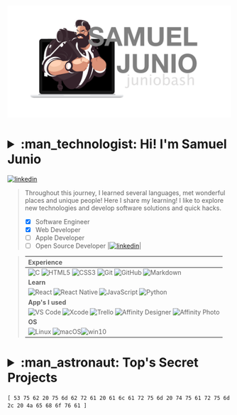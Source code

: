 
[![JunioBahs](backpack/photo/profile-transparent.png)](https://github.com/juniobash)

<h1>
<details>
  <summary>:man_technologist: Hi! I'm Samuel Junio</summary>
  <a href="#">
    <img  align="center" src="https://github-readme-stats.vercel.app/api?username=juniobash&show_icons=true&hide_border=true"/>
  </a>
  <a href="#">
    <img  align="center" src="https://github-readme-stats.vercel.app/api/top-langs/?username=juniobash&langs_count=7&hide_border=true&layout=compact"/>
  </a>
</details>
</h1>
<!--https://medium.com/@juniobash-->
<!--# :man_technologist: Hi! I'm Samuel Junio &nbsp;-->

[![linkedin](https://img.shields.io/badge/LinkedIn-0077B5?style=for-the-badge&logo=linkedin&logoColor=white)](https://www.linkedin.com/in/juniobash/)

> Throughout this journey, I learned several languages, met wonderful places and unique people! Here I share my learning!
> I like to explore new technologies and develop software solutions and quick hacks.&nbsp;
>
> - [X] Software Engineer
> - [X] Web Developer
> - [ ] Apple Developer
> - [ ] Open Source Developer
|[![linkedin](https://img.shields.io/badge/LinkedIn-0077B5?style=for-the-badge&logo=linkedin&logoColor=white)](https://www.linkedin.com/in/juniobash/)|

> |**Experience** &nbsp; |
> |:---|
> |![C](https://img.shields.io/badge/C-00599C?style=for-the-badge&logo=c&logoColor=white) ![HTML5](https://img.shields.io/badge/HTML5-E34F26?style=for-the-badge&logo=html5&logoColor=white) ![CSS3](https://img.shields.io/badge/CSS3-1572B6?style=for-the-badge&logo=css3&logoColor=white) ![Git](https://img.shields.io/badge/git-%23F05033.svg?style=for-the-badge&logo=git&logoColor=white) ![GitHub](https://img.shields.io/badge/GitHub-100000?style=for-the-badge&logo=github&logoColor=white) ![Markdown](https://img.shields.io/badge/Markdown-000000?style=for-the-badge&logo=markdown&logoColor=white)|
> |**Learn** &nbsp; |
> |![React](https://img.shields.io/badge/React-20232A?style=for-the-badge&logo=react&logoColor=61DAFB) ![React Native](https://img.shields.io/badge/React_Native-20232A?style=for-the-badge&logo=react&logoColor=61DAFB) ![JavaScript](https://img.shields.io/badge/JavaScript-F7DF1E?style=for-the-badge&logo=javascript&logoColor=black) ![Python](https://img.shields.io/badge/Python-14354C?style=for-the-badge&logo=python&logoColor=white)|
> |**App's I used** &nbsp;|
> |![VS Code](https://img.shields.io/badge/Visual%20Studio-5C2D91.svg?style=for-the-badge&logo=visual-studio&logoColor=white) ![Xcode](https://img.shields.io/badge/Xcode-007ACC?style=for-the-badge&logo=Xcode&logoColor=white) ![Trello](https://img.shields.io/badge/Trello-%23026AA7.svg?style=for-the-badge&logo=Trello&logoColor=white) ![Affinity Designer](https://img.shields.io/badge/affinity%20desginer-%231B72BE.svg?style=for-the-badge&logo=affinity-designer&logoColor=white) ![Affinity Photo](https://img.shields.io/badge/affinityphoto-%237E4DD2.svg?style=for-the-badge&logo=affinity-photo&logoColor=white)|
> |**OS** &nbsp; |
> |![Linux](https://img.shields.io/badge/Linux-FCC624?style=for-the-badge&logo=linux&logoColor=black) ![macOS](https://img.shields.io/badge/mac%20os-000000?style=for-the-badge&logo=apple&logoColor=white)![win10](https://img.shields.io/badge/Windows-0078D6?style=for-the-badge&logo=windows&logoColor=white)|
 
<h1>
<details> 
<summary> :man_astronaut: Top's Secret Projects</summary>
  <a href="#">
    <img src="https://github-readme-stats.vercel.app/api/pin/?username=juniobash&repo=backpack&hide_border=true&theme=github_dark"/>
  </a>
</details>
</h1>

`[ 53 75 62 20 75 6d 62 72 61 20 61 6c 61 72 75 6d 20 74 75 61 72 75 6d 2c 20 4a 65 68 6f 76 61 ]` &nbsp;